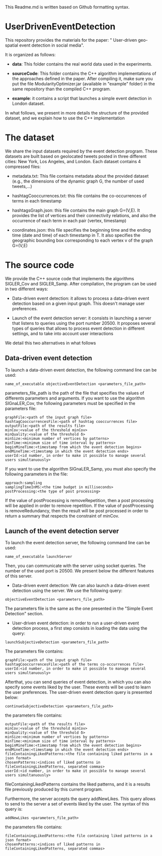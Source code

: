 This Readme.md is written based on Github formatting syntax.

# UserDrivenEventDetection
This repository provides the materials for the paper: " User-driven geo-spatial event detection in social media".

It is organized as follows:

- **data**: This folder contains the real world data used in the experiments.

- **sourceCode**: This folder contains the C++ algorithm implementations of the approaches defined in the paper. After compiling it, make sure you put the file ModularityOptimizer.jar (available in "example" folder) in the same repository than the compiled C++ program.

- **example**: it contains a script that launches a simple event detection in London dataset.

In what follows, we present in more details the structure of the provided dataset, and we explain how to use the C++ implementation

# The dataset
We share the input datasets required by the event detection program. These datasets are built based on geolocated tweets posted in three different cities: New York, Los Angeles, and London. Each dataset contains 4 compressed files:

- metadata.txt: This file contains metadata about the provided dataset (e.g., the dimensions of the dynamic graph G, the number of used tweets,...)

- hashtagCooccurrences.txt: this file contains the co-occurrences of terms in each timestamp

- hashtagsGraph.json: this file contains the main graph G=(V,E). It provides the list of vertices and their connectivity relations, and also the occurrence of each term in each pair (vertex, timestamp)

- coordinates.json: this file specifies the beginning time and the ending time (date and time) of each timestamp in T. It also specifies the geographic bounding box corresponding to each vertex v of the graph G=(V,E)

# The source code
We provide the C++ source code that implements the algorithms SIGLER_Cov and SIGLER_Samp. After compilation, the program can be used in two different ways:

- Data-driven event detection: it allows to process a data-driven event detection based on a given input graph. This doesn't manage user preferences.

- Launch of the event detection server: it consists in launching a server that listens to queries using the port number 20500. It proposes several types of queries that allows to process event detection in different settings, and to take into account user interactions

We detail this two alternatives in what follows

## Data-driven event detection
To launch a data-driven event detection, the following command line can be used:

```
name_of_executable objectiveEventDetection <parameters_file_path> 
```

parameters\_file\_path is the path of the file that specifies the values of differents parameters and arguments. If you want to use the algorithm SIGnaLER_Cov, the following parameters must be specified in the parameters file:

```
graphFile:<path of the input graph file>
hashtagCooccurrencesFile:<path of hashtag cooccurrences file>
outputFile:<path of the results file>
minCov:<value of the threshold minCov>
minQuality:<value of the threshold δ>
minSize:<minimum number of vertices by patterns>
minTime:<minimum size of time interval by patterns>
beginMineTime:<timestamp from which the event detection begins>
endMineTime:<timestamp in which the event detection ends>
userId:<id number, in order to make it possible to manage several users simultanuously>
```

If you want to use the algorithm SIGnaLER_Samp, you must also specify the following parameters in the file:

```
approach:sampling
samplingTimeInMS:<the time budget in milliseconds>
postProcessing:<the type of post processing>
```

If the value of postProcessing is removeRepetition, then a post processing will be applied in order to remove repetition. If the value of postProcessing is removeRedundancy, then the result will be post processed in order to return a summary that respects the constraint of minCov.

## Launch of the event detection server
To launch the event detection server, the following command line can be used:

```
name_of_executable launchServer
```

Then, you can communicate with the server using socket queries. The number of the used port is 20500. We present below the different features of this server.

- Data-driven event detection: We can also launch a data-driven event detection using the server. We use the following query:

```
objectiveEventDetection <parameters_file_path>
```

The parameters file is the same as the one presented in the "Simple Event Detection" section.

- User-driven event detection: in order to run a user-driven event detection process, a first step consists in loading the data using the query:

```
launchSubjectiveDetection <parameters_file_path>
```

The parameters file contains:

```
graphFile:<path of the input graph file>
hashtagCooccurrencesFile:<path of the terms co-occurrences file>
userId:<id number, in order to make it possible to manage several users simultanuously>
```

Afterthat, you can send queries of event detection, in which you can also specify some events liked by the user. These events will be used to learn the user preferences. The user-driven event detection query is presented below:

```
continueSubjectiveDetection <parameters_file_path>
```

the parameters file contains:

```
outputFile:<path of the results file>
minCov:<value of the threshold minCov>
minQuality:<value of the threshold δ>
minSize:<minimum number of vertices by patterns>
minTime:<minimum size of time interval by patterns>
beginMineTime:<timestamp from which the event detection begins>
endMineTime:<timestamp in which the event detection ends>
fileContainingLikedPatterns:<the file containing liked patterns in a json format>
chosenPatterns:<indices of liked patterns in fileContainingLikedPatterns, separated commas>
userId:<id number, in order to make it possible to manage several users simultanuously>
```

fileContainingLikedPatterns contains the liked patterns, and it is a results file previously produced by this current program. 

Furthermore, the server accepts the query addNewLikes. This query allows to send to the server a set of events liked by the user. The syntax of this query is:

```
addNewLikes <parameters_file_path>
```

the parameters file contains:

```
fileContainingLikedPatterns:<the file containing liked patterns in a json format>
chosenPatterns:<indices of liked patterns in fileContainingLikedPatterns, separated commas>
```




